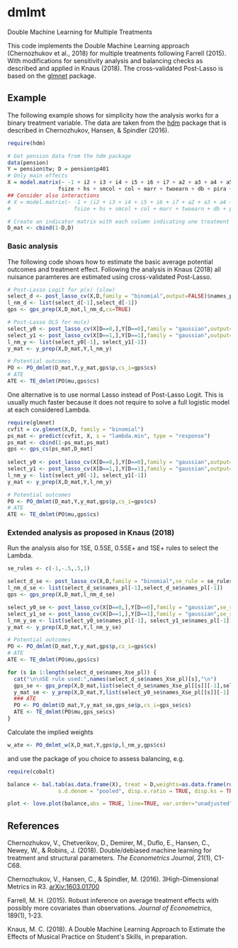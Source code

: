 # dmlmt
Double Machine Learning for Multiple Treatments

This code implements the Double Machine Learning approach (Chernozhukov et al., 2018) 
for multiple treatments following Farrell (2015). 
With modifications for sensitivity analysis and balancing checks as described and applied in Knaus (2018). 
The cross-validated Post-Lasso is based on the [glmnet](https://github.com/cran/glmnet) package.

## Example

The following example shows for simplicity how the analysis works for a binary treatment variable. 
The data are taken from the [hdm](https://github.com/cran/hdm) package that is described in Chernozhukov, Hansen, & Spindler (2016).

```R
require(hdm)

# Get pension data from the hdm package
data(pension)
Y = pension$tw; D = pension$p401
# Only main effects 
X = model.matrix(~ -1 + i2 + i3 + i4 + i5 + i6 + i7 + a2 + a3 + a4 + a5 +
                fsize + hs + smcol + col + marr + twoearn + db + pira + hown, data = pension)
## Consider also interactions
# X = model.matrix(~ -1 + (i2 + i3 + i4 + i5 + i6 + i7 + a2 + a3 + a4 + a5 +
#                    fsize + hs + smcol + col + marr + twoearn + db + pira + hown)^2, data = pension)

# Create an indicator matrix with each column indicating one treatment
D_mat <- cbind(1-D,D)
```

### Basic analysis
The following code shows how to estimate the basic average potential outcomes and treatment effect.
Following the analysis in Knaus (2018) all nuisance paramteres are estimated using cross-validated Post-Lasso.

```R
# Post-Lasso Logit for p(x) (slow)
select_d <- post_lasso_cv(X,D,family = "binomial",output=FALSE)$names_pl  
l_nm_d <- list(select_d[-1],select_d[-1])
gps <- gps_prep(X,D_mat,l_nm_d,cs=TRUE)

# Post-Lasso OLS for mu(x)
select_y0 <- post_lasso_cv(X[D==0,],Y[D==0],family = "gaussian",output=FALSE)$names_pl  
select_y1 <- post_lasso_cv(X[D==1,],Y[D==1],family = "gaussian",output=FALSE)$names_pl  
l_nm_y <- list(select_y0[-1], select_y1[-1])
y_mat <- y_prep(X,D_mat,Y,l_nm_y)

# Potential outcomes
PO <- PO_dmlmt(D_mat,Y,y_mat,gps$p,cs_i=gps$cs)
# ATE
ATE <- TE_dmlmt(PO$mu,gps$cs)
```

One alternative is to use normal Lasso instead of Post-Lasso Logit.
This is usually much faster because it does not require to solve a full logistic model at each considered Lambda.

```R
require(glmnet)
cvfit = cv.glmnet(X,D, family = "binomial")
ps_mat <- predict(cvfit, X, s = "lambda.min", type = "response")
ps_mat <- cbind(1-ps_mat,ps_mat)
gps <- gps_cs(ps_mat,D_mat)
 
select_y0 <- post_lasso_cv(X[D==0,],Y[D==0],family = "gaussian",output=FALSE)$names_pl  
select_y1 <- post_lasso_cv(X[D==1,],Y[D==1],family = "gaussian",output=FALSE)$names_pl  
l_nm_y <- list(select_y0[-1], select_y1[-1])
y_mat <- y_prep(X,D_mat,Y,l_nm_y)

# Potential outcomes
PO <- PO_dmlmt(D_mat,Y,y_mat,gps$p,cs_i=gps$cs)
# ATE
ATE <- TE_dmlmt(PO$mu,gps$cs)
```

### Extended analysis as proposed in Knaus (2018)
Run the analysis also for 1SE, 0.5SE, 0.5SE+ and 1SE+ rules to select the Lambda.

```R
se_rules <- c(-1,-.5,.5,1)

select_d_se <- post_lasso_cv(X,D,family = "binomial",se_rule = se_rules,output=FALSE)
l_nm_d_se <- list(select_d_se$names_pl[-1],select_d_se$names_pl[-1])
gps <- gps_prep(X,D_mat,l_nm_d_se)

select_y0_se <- post_lasso_cv(X[D==0,],Y[D==0],family = "gaussian",se_rule = se_rules,output=FALSE)  
select_y1_se <- post_lasso_cv(X[D==1,],Y[D==1],family = "gaussian",se_rule = se_rules,output=FALSE)  
l_nm_y_se <- list(select_y0_se$names_pl[-1], select_y1_se$names_pl[-1])
y_mat <- y_prep(X,D_mat,Y,l_nm_y_se)

# Potential outcomes
PO <- PO_dmlmt(D_mat,Y,y_mat,gps$p,cs_i=gps$cs)
# ATE
ATE <- TE_dmlmt(PO$mu,gps$cs)

for (s in 1:length(select_d_se$names_Xse_pl)) {
  cat("\n\nSE rule used:",names(select_d_se$names_Xse_pl)[s],"\n")
  gps_se <- gps_prep(X,D_mat,list(select_d_se$names_Xse_pl[[s]][-1],select_d_se$names_Xse_pl[[s]][-1]),print=F)
  y_mat_se <- y_prep(X,D_mat,Y,list(select_y0_se$names_Xse_pl[[s]][-1], select_y1_se$names_Xse_pl[[s]][-1]))
  ### ATE
  PO <- PO_dmlmt(D_mat,Y,y_mat_se,gps_se$p,cs_i=gps_se$cs)
  ATE <- TE_dmlmt(PO$mu,gps_se$cs)
}
```

Calculate the implied weights

```R
w_ate <- PO_dmlmt_w(X,D_mat,Y,gps$p,l_nm_y,gps$cs)
```

and use the package of you choice to assess balancing, e.g.

```R
require(cobalt)

balance <- bal.tab(as.data.frame(X), treat = D,weights=as.data.frame(rowSums(w_ate$w_dml)),method = "weighting",
                s.d.denom = "pooled", disp.v.ratio = TRUE, disp.ks = TRUE, un = TRUE)

plot <- love.plot(balance,abs = TRUE, line=TRUE, var.order="unadjusted")
```


## References

Chernozhukov, V., Chetverikov, D., Demirer, M., Duflo, E., Hansen, C., Newey, W., & Robins, J. (2018). Double/debiased machine learning for treatment and structural parameters. *The Econometrics Journal*, 21(1), C1-C68.

Chernozhukov, V., Hansen, C., & Spindler, M. (2016). 3High-Dimensional Metrics in R3. [arXiv:1603.01700](https://arxiv.org/abs/1603.01700)

Farrell, M. H. (2015). Robust inference on average treatment effects with possibly more covariates than observations. *Journal of Econometrics*, 189(1), 1-23.

Knaus, M. C. (2018). A Double Machine Learning Approach to Estimate the Effects of Musical Practice on
Student's Skills, in preparation.
